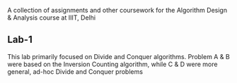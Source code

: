 A collection of assignments and other coursework for the Algorithm Design &amp; Analysis course at IIIT, Delhi

## Lab-1
This lab primarily focused on Divide and Conquer algorithms. Problem A & B were based on the Inversion Counting algorithm, while C & D were more general, ad-hoc Divide and Conquer problems
